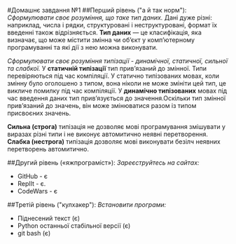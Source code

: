 #Домашнє завдання №1
##Перший рівень ("а й так норм"):
*Сформулювати своє розуміння, що таке тип даних.*
Дані дуже різні: наприклад, числа і рядки, структуровані і неструктуровані, формат їх введенні також відрізняється.
**Тип даних** — це класифікація, яка визначає, що може містити змінна чи об’єкт у комп’ютерному програмуванні та які дії з нею можна виконувати. 



*Сформулювати своє розуміння типізації - динамічної, статичної, сильної та слабкої.*
У **статичній типізації** тип прив’язаний до змінної. Типи перевіряються під час компіляції. У статично типізованих мовах, коли змінну було оголошено з типом, вона ніколи не може змініти цей тип,  це викличе помилку під час компіляції.
У **динамічно типізованих** мовах під час введення даних  тип прив’язується до значення.Оскільки тип змінної прив’язаний до значень, він може змінюватися разом із типом присвоєних значень.

**Сильна (строга)** типізація не дозволяє мові програмування змішувати у виразах різні типи і не виконує автомитично неявні перетворення.
**Слабка (нестрога)** типізація дозволяє мові виконувати безілч неявних перетворень автомитично.

##Другий рівень («яжпрограміст»):
*Зареєструйтесь на сайтах:*
+ GitHub - є
+ ReplIt - є.
+ CodeWars - є

##Третій рівень ("кулхакер"):
*Встановити програми:*
+ Піднесений текст (є)
+ Python останньої стабільної версії (є)
+ git bash (є)
